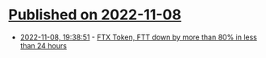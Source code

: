 # [Published on 2022-11-08](index.md)

* [2022-11-08, 19:38:51](https://news.ycombinator.com/item?id=33523274) - [FTX Token, FTT down by more than 80% in less than 24 hours](https://ftx.com/trade/FTT/USD)
